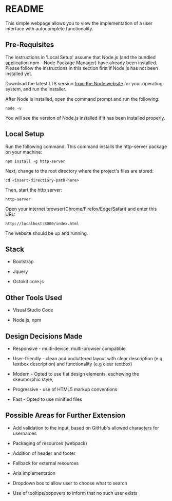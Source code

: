 # README
This simple webpage allows you to view the implementation of a user interface with autocomplete functionality.

## Pre-Requisites
The instructions in 'Local Setup' assume that Node.js (and the bundled application npm - Node Package Manager) have already been installed. Please follow the instructions in this section first if Node.js has not been installed yet.

Download the latest LTS version [from the Node website](https://nodejs.org/en/download/) for your operating system, and run the installer.

After Node is installed, open the command prompt and run the following:
```
node -v
```
You will see the version of Node.js installed if it has been installed properly.

## Local Setup
Run the following command. This command installs the http-server package on your machine:
```
npm install -g http-server
```
Next, change to the root directory where the project's files are stored:
```
cd <insert-directiory-path-here>
```
Then, start the http server:
```
http-server
```

Open your internet browser(Chrome/Firefox/Edge/Safari) and enter this URL:
```
http://localhost:8000/index.html
```
The website should be up and running.

## Stack
* Bootstrap

* Jquery

* Octokit core.js

## Other Tools Used
* Visual Studio Code

* Node.js, npm

## Design Decisions Made
* Responsive - multi-device, multi-browser compatible

* User-friendly - clean and uncluttered layout with clear description (e.g textbox description) and functionality (e.g clear textbox)

* Modern - Opted to use flat design elements, eschewing the skeumorphic style,

* Progressive - use of HTML5 markup conventions

* Fast - Opted to use minified files

## Possible Areas for Further Extension
* Add validation to the input, based on GitHub's allowed characters for usernames

* Packaging of resources (webpack)

* Addition of header and footer

* Fallback for external resources

* Aria implementation

* Dropdown box to allow user to choose what to search

* Use of tooltips/popovers to inform that no such user exists